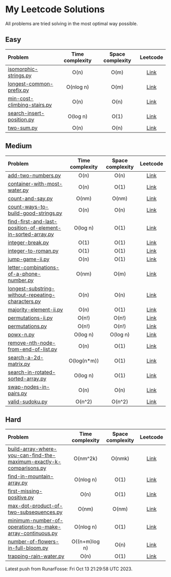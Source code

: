 # My Leetcode Solutions
All problems are tried solving in the most optimal way possible.

## Easy
 | Problem | Time complexity | Space complexity | Leetcode |
 | :------ | :-------------: | :--------------: | :--------------: |
 | [isomorphic-strings.py](Easy/isomorphic-strings.py) | O(n) | O(m) | [Link](https://leetcode.com/problems/isomorphic-strings/)
 | [longest-common-prefix.py](Easy/longest-common-prefix.py) | O(nlog n) | O(m) | [Link](https://leetcode.com/problems/longest-common-prefix/)
 | [min-cost-climbing-stairs.py](Easy/min-cost-climbing-stairs.py) | O(n) | O(n) | [Link](https://leetcode.com/problems/min-cost-climbing-stairs/)
 | [search-insert-position.py](Easy/search-insert-position.py) | O(log n) | O(1) | [Link](https://leetcode.com/problems/search-insert-position/)
 | [two-sum.py](Easy/two-sum.py) | O(n) | O(n) | [Link](https://leetcode.com/problems/two-sum/)


## Medium
 | Problem | Time complexity | Space complexity | Leetcode |
 | :------ | :-------------: | :--------------: | :--------------: |
 | [add-two-numbers.py](Medium/add-two-numbers.py) | O(n) | O(n) | [Link](https://leetcode.com/problems/add-two-numbers/)
 | [container-with-most-water.py](Medium/container-with-most-water.py) | O(n) | O(1) | [Link](https://leetcode.com/problems/container-with-most-water/)
 | [count-and-say.py](Medium/count-and-say.py) | O(nm) | O(nm) | [Link](https://leetcode.com/problems/count-and-say/)
 | [count-ways-to-build-good-strings.py](Medium/count-ways-to-build-good-strings.py) | O(n) | O(n) | [Link](https://leetcode.com/problems/count-ways-to-build-good-strings/)
 | [find-first-and-last-position-of-element-in-sorted-array.py](Medium/find-first-and-last-position-of-element-in-sorted-array.py) | O(log n) | O(1) | [Link](https://leetcode.com/problems/find-first-and-last-position-of-element-in-sorted-array/)
 | [integer-break.py](Medium/integer-break.py) | O(1) | O(1) | [Link](https://leetcode.com/problems/integer-break/)
 | [integer-to-roman.py](Medium/integer-to-roman.py) | O(1) | O(1) | [Link](https://leetcode.com/problems/integer-to-roman/)
 | [jump-game-ii.py](Medium/jump-game-ii.py) | O(n) | O(1) | [Link](https://leetcode.com/problems/jump-game-ii/)
 | [letter-combinations-of-a-phone-number.py](Medium/letter-combinations-of-a-phone-number.py) | O(nm) | O(m) | [Link](https://leetcode.com/problems/letter-combinations-of-a-phone-number/)
 | [longest-substring-without-repeating-characters.py](Medium/longest-substring-without-repeating-characters.py) | O(n) | O(n) | [Link](https://leetcode.com/problems/longest-substring-without-repeating-characters/)
 | [majority-element-ii.py](Medium/majority-element-ii.py) | O(n) | O(1) | [Link](https://leetcode.com/problems/majority-element-ii/)
 | [permutations-ii.py](Medium/permutations-ii.py) | O(n!) | O(n!) | [Link](https://leetcode.com/problems/permutations-ii/)
 | [permutations.py](Medium/permutations.py) | O(n!) | O(n!) | [Link](https://leetcode.com/problems/permutations/)
 | [powx-n.py](Medium/powx-n.py) | O(log n) | O(log n) | [Link](https://leetcode.com/problems/powx-n/)
 | [remove-nth-node-from-end-of-list.py](Medium/remove-nth-node-from-end-of-list.py) | O(n) | O(1) | [Link](https://leetcode.com/problems/remove-nth-node-from-end-of-list/)
 | [search-a-2d-matrix.py](Medium/search-a-2d-matrix.py) | O(log(n*m)) | O(1) | [Link](https://leetcode.com/problems/search-a-2d-matrix/)
 | [search-in-rotated-sorted-array.py](Medium/search-in-rotated-sorted-array.py) | O(log n) | O(1) | [Link](https://leetcode.com/problems/search-in-rotated-sorted-array/)
 | [swap-nodes-in-pairs.py](Medium/swap-nodes-in-pairs.py) | O(n) | O(n) | [Link](https://leetcode.com/problems/swap-nodes-in-pairs/)
 | [valid-sudoku.py](Medium/valid-sudoku.py) | O(n^2) | O(n^2) | [Link](https://leetcode.com/problems/valid-sudoku/)


## Hard
 | Problem | Time complexity | Space complexity | Leetcode |
 | :------ | :-------------: | :--------------: | :--------------: |
 | [build-array-where-you-can-find-the-maximum-exactly-k-comparisons.py](Hard/build-array-where-you-can-find-the-maximum-exactly-k-comparisons.py) | O(nm^2k) | O(nmk) | [Link](https://leetcode.com/problems/build-array-where-you-can-find-the-maximum-exactly-k-comparisons/)
 | [find-in-mountain-array.py](Hard/find-in-mountain-array.py) | O(nlog n) | O(1) | [Link](https://leetcode.com/problems/find-in-mountain-array/)
 | [first-missing-positive.py](Hard/first-missing-positive.py) | O(n) | O(1) | [Link](https://leetcode.com/problems/first-missing-positive/)
 | [max-dot-product-of-two-subsequences.py](Hard/max-dot-product-of-two-subsequences.py) | O(nm) | O(nm) | [Link](https://leetcode.com/problems/max-dot-product-of-two-subsequences/)
 | [minimum-number-of-operations-to-make-array-continuous.py](Hard/minimum-number-of-operations-to-make-array-continuous.py) | O(nlog n) | O(1) | [Link](https://leetcode.com/problems/minimum-number-of-operations-to-make-array-continuous/)
 | [number-of-flowers-in-full-bloom.py](Hard/number-of-flowers-in-full-bloom.py) | O((n+m)log n) | O(n) | [Link](https://leetcode.com/problems/number-of-flowers-in-full-bloom/)
 | [trapping-rain-water.py](Hard/trapping-rain-water.py) | O(n) | O(1) | [Link](https://leetcode.com/problems/trapping-rain-water/)



Latest push from RunarFosse: Fri Oct 13 21:29:58 UTC 2023.
